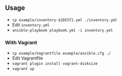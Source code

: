 
## Usage

- `cp example/inventory-${DIST}.yml ./inventory.yml`
- Edit `inventory.yml`
- `ansible-playbook playbook.yml -i inventory.yml`

### With Vagrant

- `cp example/Vagrantfile example/ansible.cfg ./`
- Edit Vagrantfile
- `vagrant plugin install vagrant-disksize`
- `vagrant up`

